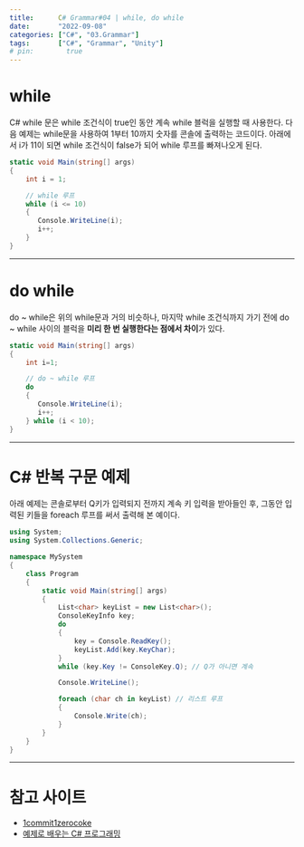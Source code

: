 ```yaml
---
title:      C# Grammar#04 | while, do while
date:       "2022-09-08"
categories: ["C#", "03.Grammar"]
tags:       ["C#", "Grammar", "Unity"]
# pin:        true
---
```


# while
C# while 문은 while 조건식이 true인 동안 계속 while 블럭을 실행할 때 사용한다. 다음 예제는 while문을 사용하여 1부터 10까지 숫자를 콘솔에 출력하는 코드이다. 아래에서 i가 11이 되면 while 조건식이 false가 되어 while 루프를 빠져나오게 된다.

```c#
static void Main(string[] args)
{
    int i = 1;

    // while 루프
    while (i <= 10)
    {
       Console.WriteLine(i);
       i++;
    }
}
```

---

# do while
do ~ while은 위의 while문과 거의 비슷하나, 마지막 while 조건식까지 가기 전에 do ~ while 사이의 블럭을 **미리 한 번 실행한다는 점에서 차이**가 있다.

```c#
static void Main(string[] args)
{
    int i=1;

    // do ~ while 루프
    do
    {
       Console.WriteLine(i);
       i++;
    } while (i < 10);
}
```

---

# C# 반복 구문 예제
아래 예제는 콘솔로부터 Q키가 입력되지 전까지 계속 키 입력을 받아들인 후, 그동안 입력된 키들을 foreach 루프를 써서 출력해 본 예이다.

```c#
using System;
using System.Collections.Generic;

namespace MySystem
{
    class Program
    {
        static void Main(string[] args)
        {
            List<char> keyList = new List<char>();
            ConsoleKeyInfo key;
            do
            {
                key = Console.ReadKey();
                keyList.Add(key.KeyChar);
            }
            while (key.Key != ConsoleKey.Q); // Q가 아니면 계속

            Console.WriteLine();

            foreach (char ch in keyList) // 리스트 루프
            {
                Console.Write(ch);
            }
        }
    }
}
```

---

# 참고 사이트
- [1commit1zerocoke](https://jinuk97-dev.tistory.com/4)
- [예제로 배우는 C# 프로그래밍](https://www.csharpstudy.com/CSharp/CSharp-looping.aspx)